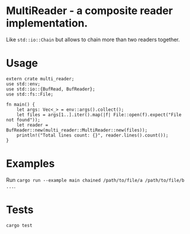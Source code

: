 # MultiReader - a composite reader implementation.

Like `std::io::Chain` but allows to chain more than two readers together.

# Usage

    extern crate multi_reader;
    use std::env;
    use std::io::{BufRead, BufReader};
    use std::fs::File;
    
    fn main() {
        let args: Vec<_> = env::args().collect();
        let files = args[1..].iter().map(|f| File::open(f).expect("File not found"));
        let reader = BufReader::new(multi_reader::MultiReader::new(files));
        println!("Total lines count: {}", reader.lines().count());
    }
    
# Examples

Run `cargo run --example main chained /path/to/file/a /path/to/file/b ...`.

# Tests

    cargo test
